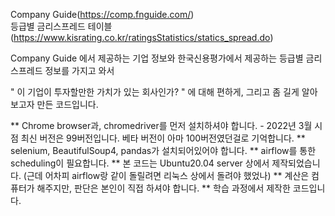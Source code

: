 Company Guide(https://comp.fnguide.com/)   
등급별 금리스프레드 테이블(https://www.kisrating.co.kr/ratingsStatistics/statics_spread.do)

Company Guide 에서 제공하는 기업 정보와 한국신용평가에서 제공하는 등급별 금리스프레드 정보를 가지고 와서

" 이 기업이 투자할만한 가치가 있는 회사인가? " 에 대해 편하게, 그리고 좀 길게 알아보고자 만든 코드입니다. 

**  Chrome browser과, chromedriver를 먼저 설치하셔야 합니다. - 2022년 3월 시점 최신 버전은 99버전입니다. 베타 버전이 아마 100버전였던걸로 기억합니다. 
**  selenium, BeautifulSoup4, pandas가 설치되어있어야 합니다.
**  airflow를 통한 scheduling이 필요합니다. 
**  본 코드는 Ubuntu20.04 server 상에서 제작되었습니다. (근데 어차피 airflow랑 같이 돌릴려면 리눅스 상에서 돌려야 했었나)
**  계산은 컴퓨터가 해주지만, 판단은 본인이 직접 하셔야 합니다. 
**  학습 과정에서 제작한 코드입니다. 

